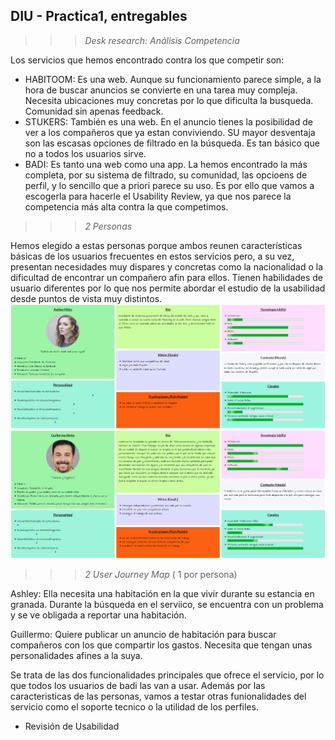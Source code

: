 ## DIU - Practica1, entregables




>>> *Desk research: Análisis Competencia*

Los servicios que hemos encontrado contra los que competir son:
  - HABITOOM: Es una web. Aunque su funcionamiento parece simple, a la hora de buscar anuncios se convierte en una tarea muy compleja. Necesita ubicaciones muy concretas por lo que dificulta la busqueda. Comunidad sin apenas feedback.
  - STUKERS: También es una web. En el anuncio tienes la posibilidad de ver a los compañeros que ya estan conviviendo. SU mayor desventaja son las escasas opciones de filtrado en la búsqueda. Es tan básico que no a todos los usuarios sirve.
  - BADI: Es tanto una web como una app. La hemos encontrado la más completa, por su sistema de filtrado, su comunidad, las opcioens de perfil, y lo sencillo que a priori parece su uso. Es por ello que vamos a escogerla para hacerle el Usability Review, ya que nos parece la competencia más alta contra la que competimos.

>>> *2 Personas* 

Hemos elegido a estas personas porque ambos reunen características básicas de los usuarios frecuentes en estos servicios pero, a su vez, presentan necesidades muy dispares y concretas como la nacionalidad o la dificultad de encontrar un compañero afin para ellos. Tienen habilidades de usuario diferentes por lo que nos permite abordar el estudio de la usabilidad desde puntos de vista muy distintos.
![](../img/Plantilla_Ashley.png)
![](../img/Plantilla_Guillermo.png)


>>> *2 User Journey Map*  ( 1 por persona)

Ashley: Ella necesita una habitación en la que vivir durante su estancia en granada. Durante la búsqueda en el serviico, se encuentra con un problema y se ve obligada a reportar una habitación.

Guillermo: Quiere publicar un anuncio de habitación para buscar compañeros con los que compartir los gastos. Necesita que tengan unas personalidades afines a la suya.


Se trata de las dos funcionalidades principales que ofrece el servicio, por lo que todos los usuarios de badi las van a usar. Además por las caracteristicas de las personas, vamos a testar otras funionalidades del servicio como el soporte tecnico o la utilidad de los perfiles.

- Revisión de Usabilidad 
